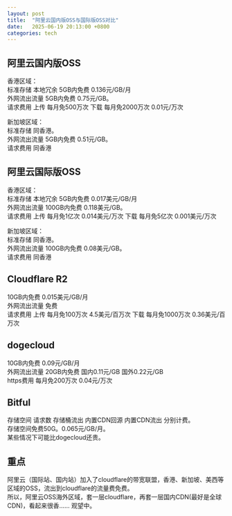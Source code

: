 ```yaml
---
layout: post
title:  "阿里云国内版OSS与国际版OSS对比"
date:   2025-06-19 20:13:00 +0800
categories: tech
---
```


## 阿里云国内版OSS  
香港区域：  
标准存储 本地冗余 5GB内免费 0.136元/GB/月  
外网流出流量 5GB内免费 0.75元/GB。  
请求费用 上传 每月免500万次 下载 每月免2000万次 0.01元/万次 

新加坡区域：  
标准存储 同香港。  
外网流出流量 5GB内免费 0.51元/GB。  
请求费用 同香港  

## 阿里云国际版OSS  
香港区域：  
标准存储 本地冗余 5GB内免费 0.017美元/GB/月  
外网流出流量 100GB内免费 0.118美元/GB。  
请求费用 上传 每月免1亿次 0.014美元/万次 下载 每月免5亿次 0.001美元/万次 

新加坡区域：  
标准存储 同香港。  
外网流出流量 100GB内免费 0.08美元/GB。  
请求费用 同香港  

## Cloudflare R2  
10GB内免费 0.015美元/GB/月  
外网流出流量 免费  
请求费用 上传 每月免100万次 4.5美元/百万次 下载 每月免1000万次 0.36美元/百万次  

## dogecloud  
10GB内免费 0.09元/GB/月  
外网流出流量 20GB内免费 国内0.11元/GB 国外0.22元/GB  
https费用  每月免200万次  0.04元/万次  

## Bitful  
存储空间 请求数 存储桶流出 内置CDN回源 内置CDN流出 分别计费。  
存储空间免费50G。0.065元/GB/月。  
某些情况下可能比dogecloud还贵。  

## 重点  
阿里云（国际站、国内站）加入了cloudflare的带宽联盟，香港、新加坡、美西等区域的OSS，流出到cloudflare的流量费免费。  
所以，阿里云OSS海外区域，套一层cloudflare，再套一层国内CDN(最好是全球CDN)，看起来很香…… 观望中。  